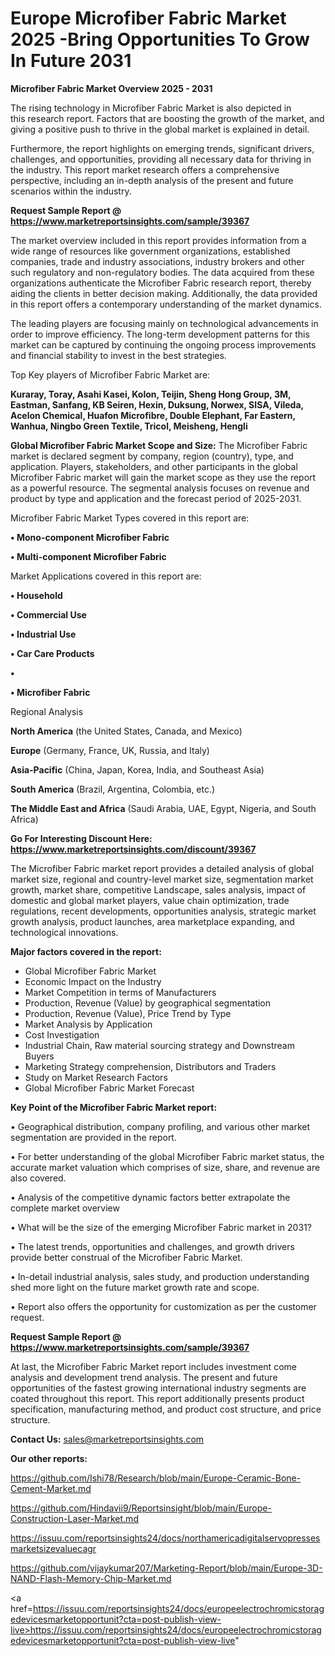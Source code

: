 # Europe Microfiber Fabric Market 2025 -Bring Opportunities To Grow In Future 2031

<Strong> Microfiber Fabric Market Overview 2025 - 2031</strong>

The rising technology in Microfiber Fabric Market is also depicted in this research report. Factors that are boosting the growth of the market, and giving a positive push to thrive in the global market is explained in detail.

Furthermore, the report highlights on emerging trends, significant drivers, challenges, and opportunities, providing all necessary data for thriving in the industry. This report market research offers a comprehensive perspective, including an in-depth analysis of the present and future scenarios within the industry.

<strong>Request Sample Report @ <a href=https://www.marketreportsinsights.com/sample/39367>https://www.marketreportsinsights.com/sample/39367</a></strong>

The market overview included in this report provides information from a wide range of resources like government organizations, established companies, trade and industry associations, industry brokers and other such regulatory and non-regulatory bodies. The data acquired from these organizations authenticate the Microfiber Fabric research report, thereby aiding the clients in better decision making. Additionally, the data provided in this report offers a contemporary understanding of the market dynamics.

The leading players are focusing mainly on technological advancements in order to improve efficiency. The long-term development patterns for this market can be captured by continuing the ongoing process improvements and financial stability to invest in the best strategies.

Top Key players of Microfiber Fabric Market are:

<strong>Kuraray, Toray, Asahi Kasei, Kolon, Teijin, Sheng Hong Group, 3M, Eastman, Sanfang, KB Seiren, Hexin, Duksung, Norwex, SISA, Vileda, Acelon Chemical, Huafon Microfibre, Double Elephant, Far Eastern, Wanhua, Ningbo Green Textile, Tricol, Meisheng, Hengli</strong>

<strong><b>Global Microfiber Fabric Market Scope and Size:</b></strong>
The Microfiber Fabric market is declared segment by company, region (country), type, and application. Players, stakeholders, and other participants in the global Microfiber Fabric market will gain the market scope as they use the report as a powerful resource. The segmental analysis focuses on revenue and product by type and application and the forecast period of 2025-2031.

Microfiber Fabric Market Types covered in this report are:

<strong>•  Mono-component Microfiber Fabric

•  Multi-component Microfiber Fabric</strong>

Market Applications covered in this report are:

<strong>•  Household

•  Commercial Use

•  Industrial Use

•  Car Care Products

•  

•  Microfiber Fabric</strong> 

Regional Analysis

<strong>North America</strong> (the United States, Canada, and Mexico)

<strong>Europe</strong> (Germany, France, UK, Russia, and Italy)

<strong>Asia-Pacific</strong> (China, Japan, Korea, India, and Southeast Asia)

<strong>South America</strong> (Brazil, Argentina, Colombia, etc.)

<strong>The Middle East and Africa</strong> (Saudi Arabia, UAE, Egypt, Nigeria, and South Africa)

<strong>Go For Interesting Discount Here: <a href=https://www.marketreportsinsights.com/discount/39367>https://www.marketreportsinsights.com/discount/39367</a></strong>

The Microfiber Fabric market report provides a detailed analysis of global market size, regional and country-level market size, segmentation market growth, market share, competitive Landscape, sales analysis, impact of domestic and global market players, value chain optimization, trade regulations, recent developments, opportunities analysis, strategic market growth analysis, product launches, area marketplace expanding, and technological innovations.

<strong><b>Major factors covered in the report:</b></strong>
<ul>
  <li>Global Microfiber Fabric Market </li>
  <li>Economic Impact on the Industry</li>
  <li>Market Competition in terms of Manufacturers</li>
  <li>Production, Revenue (Value) by geographical segmentation</li>
  <li>Production, Revenue (Value), Price Trend by Type</li>
  <li>Market Analysis by Application</li>
  <li>Cost Investigation</li>
  <li>Industrial Chain, Raw material sourcing strategy and Downstream Buyers</li>
  <li>Marketing Strategy comprehension, Distributors and Traders</li>
  <li>Study on Market Research Factors</li>
  <li>Global Microfiber Fabric Market Forecast</li>
</ul>

<strong><b>Key Point of the Microfiber Fabric Market report:</b></strong>

• Geographical distribution, company profiling, and various other market segmentation are provided in the report.

• For better understanding of the global Microfiber Fabric market status, the accurate market valuation which comprises of size, share, and revenue are also covered.

• Analysis of the competitive dynamic factors better extrapolate the complete market overview

• What will be the size of the emerging Microfiber Fabric market in 2031?

• The latest trends, opportunities and challenges, and growth drivers provide better construal of the Microfiber Fabric Market.

• In-detail industrial analysis, sales study, and production understanding shed more light on the future market growth rate and scope.

• Report also offers the opportunity for customization as per the customer request.

<strong>Request Sample Report @ <a href=https://www.marketreportsinsights.com/sample/39367>https://www.marketreportsinsights.com/sample/39367</a></strong>

At last, the Microfiber Fabric Market report includes investment come analysis and development trend analysis. The present and future opportunities of the fastest growing international industry segments are coated throughout this report. This report additionally presents product specification, manufacturing method, and product cost structure, and price structure.

<strong>Contact Us:</strong>
sales@marketreportsinsights.com

<strong>Our other reports:</strong>

<a href=https://github.com/Ishi78/Research/blob/main/Europe-Ceramic-Bone-Cement-Market.md>https://github.com/Ishi78/Research/blob/main/Europe-Ceramic-Bone-Cement-Market.md</a>

<a href=https://github.com/Hindavii9/Reportsinsight/blob/main/Europe-Construction-Laser-Market.md>https://github.com/Hindavii9/Reportsinsight/blob/main/Europe-Construction-Laser-Market.md</a>

<a href=https://issuu.com/reportsinsights24/docs/northamericadigitalservopressesmarketsizevaluecagr>https://issuu.com/reportsinsights24/docs/northamericadigitalservopressesmarketsizevaluecagr</a>

<a href=https://github.com/vijaykumar207/Marketing-Report/blob/main/Europe-3D-NAND-Flash-Memory-Chip-Market.md>https://github.com/vijaykumar207/Marketing-Report/blob/main/Europe-3D-NAND-Flash-Memory-Chip-Market.md</a>

<a href=https://issuu.com/reportsinsights24/docs/europeelectrochromicstoragedevicesmarketopportunit?cta=post-publish-view-live>https://issuu.com/reportsinsights24/docs/europeelectrochromicstoragedevicesmarketopportunit?cta=post-publish-view-live</a>"
